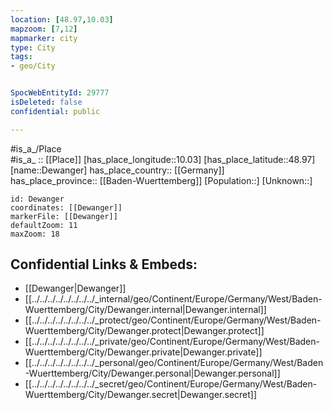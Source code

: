 ```yaml
---
location: [48.97,10.03] 
mapzoom: [7,12] 
mapmarker: city 
type: City
tags:
- geo/City


SpocWebEntityId: 29777
isDeleted: false
confidential: public

---
```

#is_a_/Place  
#is_a_ :: [[Place]] 
[has_place_longitude::10.03] 
[has_place_latitude::48.97] 
[name::Dewanger] 
has_place_country:: [[Germany]]  
has_place_province:: [[Baden-Wuerttemberg]] 
[Population::] 
[Unknown::] 


```leaflet
id: Dewanger
coordinates: [[Dewanger]] 
markerFile: [[Dewanger]] 
defaultZoom: 11 
maxZoom: 18
```


## Confidential Links & Embeds: 
- [[Dewanger|Dewanger]]  
- [[../../../../../../../../_internal/geo/Continent/Europe/Germany/West/Baden-Wuerttemberg/City/Dewanger.internal|Dewanger.internal]] 
- [[../../../../../../../../_protect/geo/Continent/Europe/Germany/West/Baden-Wuerttemberg/City/Dewanger.protect|Dewanger.protect]] 
- [[../../../../../../../../_private/geo/Continent/Europe/Germany/West/Baden-Wuerttemberg/City/Dewanger.private|Dewanger.private]] 
- [[../../../../../../../../_personal/geo/Continent/Europe/Germany/West/Baden-Wuerttemberg/City/Dewanger.personal|Dewanger.personal]] 
- [[../../../../../../../../_secret/geo/Continent/Europe/Germany/West/Baden-Wuerttemberg/City/Dewanger.secret|Dewanger.secret]] 
